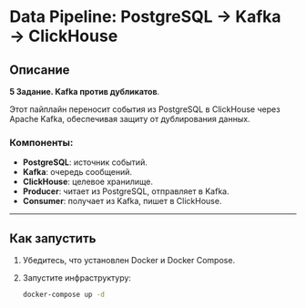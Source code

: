 # Data Pipeline: PostgreSQL → Kafka → ClickHouse

## Описание
**5 Задание. Kafka против дубликатов**.

Этот пайплайн переносит события из PostgreSQL в ClickHouse через Apache Kafka, обеспечивая защиту от дублирования данных.

### Компоненты:
- **PostgreSQL**: источник событий.
- **Kafka**: очередь сообщений.
- **ClickHouse**: целевое хранилище.
- **Producer**: читает из PostgreSQL, отправляет в Kafka.
- **Consumer**: получает из Kafka, пишет в ClickHouse.

---

## Как запустить

1. Убедитесь, что установлен Docker и Docker Compose.

2. Запустите инфраструктуру:
   ```bash
   docker-compose up -d